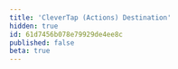 ```yaml
---
title: 'CleverTap (Actions) Destination'
hidden: true
id: 61d7456b078e79929de4ee8c
published: false
beta: true
---
```

